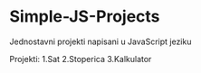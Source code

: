 # Simple-JS-Projects
Jednostavni projekti napisani u JavaScript jeziku

Projekti:
1.Sat
2.Stoperica
3.Kalkulator
